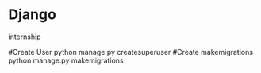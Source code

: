 # Django
internship




#Create User
python manage.py createsuperuser
#Create makemigrations
python manage.py makemigrations
